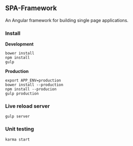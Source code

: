 ## SPA-Framework


An Angular framework for building single page applications.

### Install

**Development**

    bower install
    npm install    
    gulp

**Production**
    
   	export APP_ENV=production
    bower install --production
    npm install --producion
 	gulp production
    
### Live reload server
    
    gulp server
    
### Unit testing

    karma start